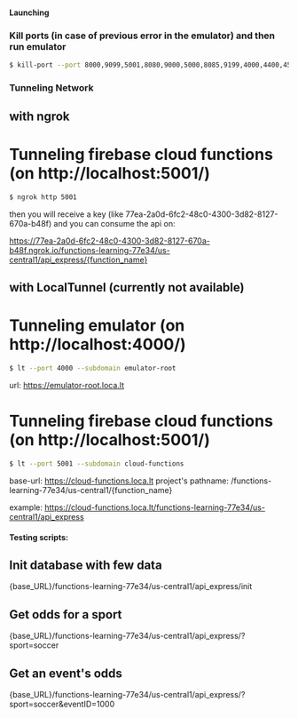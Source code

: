 #### Launching

### Kill ports (in case of previous error in the emulator) and then run emulator

```bash
$ kill-port --port 8000,9099,5001,8080,9000,5000,8085,9199,4000,4400,4500 && firebase emulators:start
```

### Tunneling Network

## with ngrok

# Tunneling firebase cloud functions (on http://localhost:5001/)

```bash
$ ngrok http 5001
```

then you will receive a key (like 77ea-2a0d-6fc2-48c0-4300-3d82-8127-670a-b48f) and you can consume the api on:

https://77ea-2a0d-6fc2-48c0-4300-3d82-8127-670a-b48f.ngrok.io/functions-learning-77e34/us-central1/api_express/{function_name}

## with LocalTunnel (currently not available)

# Tunneling emulator (on http://localhost:4000/)

```bash
$ lt --port 4000 --subdomain emulator-root
```

url: https://emulator-root.loca.lt

# Tunneling firebase cloud functions (on http://localhost:5001/)

```bash
$ lt --port 5001 --subdomain cloud-functions
```

base-url: https://cloud-functions.loca.lt
project's pathname: /functions-learning-77e34/us-central1/{function_name}

example: https://cloud-functions.loca.lt/functions-learning-77e34/us-central1/api_express

#### Testing scripts:

## Init database with few data

{base_URL}/functions-learning-77e34/us-central1/api_express/init

## Get odds for a sport

{base_URL}/functions-learning-77e34/us-central1/api_express/?sport=soccer

## Get an event's odds

{base_URL}/functions-learning-77e34/us-central1/api_express/?sport=soccer&eventID=1000
